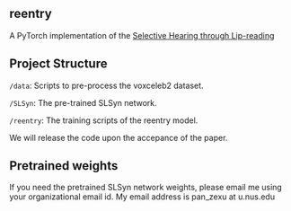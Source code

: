 ## reentry

A PyTorch implementation of the [Selective Hearing through Lip-reading](link)

## Project Structure

`/data`: Scripts to pre-process the voxceleb2 dataset.

`/SLSyn`: The pre-trained SLSyn network.

`/reentry`: The training scripts of the reentry model.

We will release the code upon the accepance of the paper.


## Pretrained weights

If you need the pretrained SLSyn network weights, please email me using your organizational email id. My email address is pan_zexu at u.nus.edu

